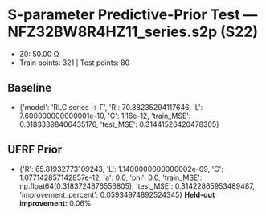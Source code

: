 # S-parameter Predictive-Prior Test — NFZ32BW8R4HZ11_series.s2p (S22)
- Z0: 50.00 Ω
- Train points: 321  |  Test points: 80

## Baseline
- {'model': 'RLC series -> Γ', 'R': 70.88235294117646, 'L': 7.600000000000001e-10, 'C': 1.16e-12, 'train_MSE': 0.31833398406435176, 'test_MSE': 0.31441526420478305}

## UFRF Prior
- {'R': 65.81932773109243, 'L': 1.1400000000000002e-09, 'C': 1.077142857142857e-12, 'a': 0.0, 'phi': 0.0, 'train_MSE': np.float64(0.3183724876556805), 'test_MSE': 0.31422865953489487, 'improvement_percent': 0.05934974892524345}
**Held-out improvement:** 0.06%
